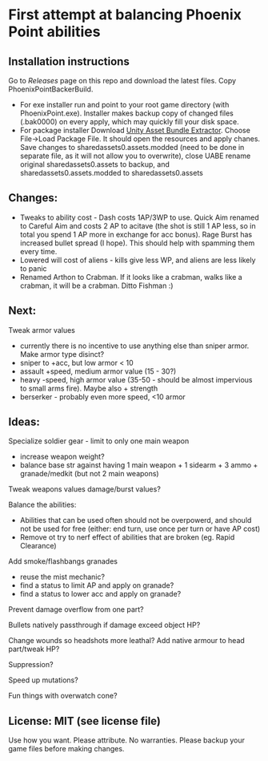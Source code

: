 # First attempt at balancing Phoenix Point abilities

## Installation instructions

Go to _Releases_ page on this repo and download the latest files. Copy PhoenixPointBackerBuild. 

* For exe installer run and point to your root game directory (with PhoenixPoint.exe). Installer makes backup copy of changed files (.bak0000) on every apply, which may quickly fill your disk space. 
* For package installer Download [Unity Asset Bundle Extractor](https://github.com/DerPopo/UABE). Choose File->Load Package File. It should open the resources and apply chanes. Save changes to sharedassets0.assets.modded (need to be done in separate file, as it will not allow you to overwrite), close UABE rename original sharedassets0.assets to backup, and sharedassets0.assets.modded to sharedassets0.assets

## Changes:

* Tweaks to ability cost - Dash costs 1AP/3WP to use. Quick Aim renamed to Careful Aim and costs 2 AP to acitave (the shot is still 1 AP less, so in total you spend 1 AP more in exchange for acc bonus). Rage Burst has increased bullet spread (I hope). This should help with spamming them every time.
* Lowered will cost of aliens - kills give less WP, and aliens are less likely to panic
* Renamed Arthon to Crabman. If it looks like a crabman, walks like a crabman, it will be a crabman. Ditto Fishman :) 

## Next: 
Tweak armor values
* currently there is no incentive to use anything else than sniper armor. Make armor type disinct?
* sniper to +acc, but low armor < 10
* assault +speed, medium armor value (15 - 30?)
* heavy -speed, high armor value (35-50 - should be almost impervious to small arms fire). Maybe also + strength
* berserker - probably even more speed, <10 armor

## Ideas:
Specialize soldier gear - limit to only one main weapon
* increase weapon weight?
* balance base str against having 1 main weapon + 1 sidearm + 3 ammo + granade/medkit (but not 2 main weapons)

Tweak weapons values damage/burst values? 

Balance the abilities:
* Abilities that can be used often should not be overpowerd, and should not be used for free (either: end turn, use once per turn or have AP cost)
* Remove ot try to nerf effect of abilities that are broken (eg. Rapid Clearance)

Add smoke/flashbangs granades
* reuse the mist mechanic?
* find a status to limit AP and apply on granade?
* find a status to lower acc and apply on granade?

Prevent damage overflow from one part?

Bullets natively passthrough if damage exceed object HP?

Change wounds so headshots more leathal? Add native armour to head part/tweak HP?

Suppression?

Speed up mutations?

Fun things with overwatch cone?

## License: MIT (see license file)
Use how you want. Please attribute. No warranties. Please backup your game files before making changes.
